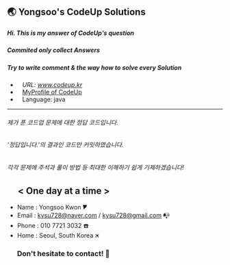 ## 🌏 Yongsoo's CodeUp Solutions
##### Hi. This is my answer of CodeUp's question  
##### Commited only collect Answers
##### Try to write comment & the way how to solve every Solution

* &nbsp;&nbsp; *URL: www.codeup.kr*
* &nbsp;&nbsp; [MyProfile of CodeUp](https://codeup.kr/userinfo.php?user=ferdy728)
* &nbsp;&nbsp; Language: java
---
###### 제가 푼 코드업 문제에 대한 정답 코드입니다.
###### '정답입니다.'의 결과인 코드만 커밋하였습니다.
###### 각각 문제에 주석과 풀이 방법 등 최대한 이해하기 쉽게 기제하겠습니다!

   
## &nbsp;&nbsp; &nbsp; < One day at a time >  
  - Name  : Yongsoo Kwon 🎔
  - Email : kysu728@naver.com / kysu728@gmail.com 📭
  - Phone : 010 7721 3032 ☎️
  - Home  : Seoul, South Korea 🛪
### &nbsp; &nbsp; &nbsp; Don't hesitate to contact! 👋

